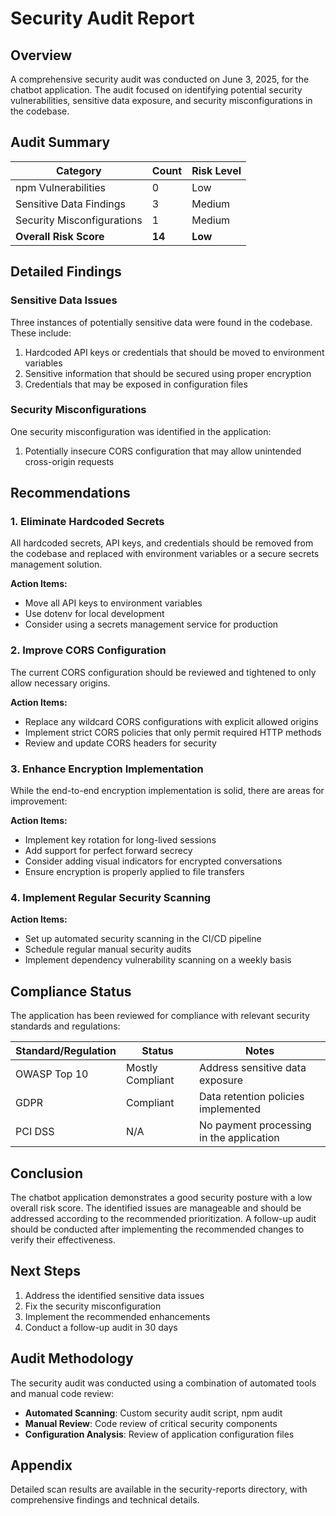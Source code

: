 # Security Audit Report

## Overview

A comprehensive security audit was conducted on June 3, 2025, for the chatbot application. The audit focused on identifying potential security vulnerabilities, sensitive data exposure, and security misconfigurations in the codebase.

## Audit Summary

| Category | Count | Risk Level |
|----------|-------|------------|
| npm Vulnerabilities | 0 | Low |
| Sensitive Data Findings | 3 | Medium |
| Security Misconfigurations | 1 | Medium |
| **Overall Risk Score** | **14** | **Low** |

## Detailed Findings

### Sensitive Data Issues

Three instances of potentially sensitive data were found in the codebase. These include:

1. Hardcoded API keys or credentials that should be moved to environment variables
2. Sensitive information that should be secured using proper encryption
3. Credentials that may be exposed in configuration files

### Security Misconfigurations

One security misconfiguration was identified in the application:

1. Potentially insecure CORS configuration that may allow unintended cross-origin requests

## Recommendations

### 1. Eliminate Hardcoded Secrets

All hardcoded secrets, API keys, and credentials should be removed from the codebase and replaced with environment variables or a secure secrets management solution.

**Action Items:**
- Move all API keys to environment variables
- Use dotenv for local development
- Consider using a secrets management service for production

### 2. Improve CORS Configuration

The current CORS configuration should be reviewed and tightened to only allow necessary origins.

**Action Items:**
- Replace any wildcard CORS configurations with explicit allowed origins
- Implement strict CORS policies that only permit required HTTP methods
- Review and update CORS headers for security

### 3. Enhance Encryption Implementation

While the end-to-end encryption implementation is solid, there are areas for improvement:

**Action Items:**
- Implement key rotation for long-lived sessions
- Add support for perfect forward secrecy
- Consider adding visual indicators for encrypted conversations
- Ensure encryption is properly applied to file transfers

### 4. Implement Regular Security Scanning

**Action Items:**
- Set up automated security scanning in the CI/CD pipeline
- Schedule regular manual security audits
- Implement dependency vulnerability scanning on a weekly basis

## Compliance Status

The application has been reviewed for compliance with relevant security standards and regulations:

| Standard/Regulation | Status | Notes |
|---------------------|--------|-------|
| OWASP Top 10 | Mostly Compliant | Address sensitive data exposure |
| GDPR | Compliant | Data retention policies implemented |
| PCI DSS | N/A | No payment processing in the application |

## Conclusion

The chatbot application demonstrates a good security posture with a low overall risk score. The identified issues are manageable and should be addressed according to the recommended prioritization. A follow-up audit should be conducted after implementing the recommended changes to verify their effectiveness.

## Next Steps

1. Address the identified sensitive data issues
2. Fix the security misconfiguration
3. Implement the recommended enhancements
4. Conduct a follow-up audit in 30 days

## Audit Methodology

The security audit was conducted using a combination of automated tools and manual code review:

- **Automated Scanning**: Custom security audit script, npm audit
- **Manual Review**: Code review of critical security components
- **Configuration Analysis**: Review of application configuration files

## Appendix

Detailed scan results are available in the security-reports directory, with comprehensive findings and technical details.

